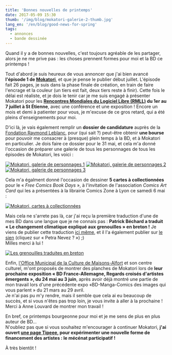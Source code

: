 ```yaml
---
title: 'Bonnes nouvelles de printemps'
date: 2017-05-09 15:30
thumb: '/img/blog/mokatori-galerie-2-thumb.jpg'
lang_en: '/en/blog/good-news-for-spring'
tags:
  - annonces
  - bande dessinée
---
```


Quand il y a de bonnes nouvelles, c'est toujours agréable de les partager, alors je ne me prive pas : les choses prennent formes pour moi et la BD ce printemps !

Tout d'abord je suis heureux de vous annoncer que j'ai bien avancé **l'épisode 1 de [Mokatori](/fr/bd/mokatori-ep0-la-fin)**, et que je pense le publier début juillet. L'épisode fait 26 pages, je suis dans la phase finale de création, en train de faire l'encrage et la couleur (un tiers est fait, deux tiers reste à finir). Cette fois le délai est réaliste, et je dois le tenir car je me suis engagé à présenter Mokatori pour les **[Rencontres Mondiales du Logiciel Libre (RMLL)](https://2017.rmll.info/) du 1er au 7 juillet à St Étienne**, avec une conférence et une exposition !
Encore un mois et demi à patienter pour vous, je m'excuse de ce gros retard, qui a été pleins d'enseignements pour moi.

D'ici là, je vais également remplir un **dossier de candidature** auprès de la [Fondation Raymond Leblanc](http://www.fondationrleblanc.be/), pour (qui sait ?) peut-être obtenir **une bourse** pour pouvoir me consacrer à (presque) plein temps à la BD, et à Mokatori en particulier. Je dois faire ce dossier pour le 31 mai, et cela m'a donné l'occasion de préparer une galerie de tous les personnages de tous les épisodes de Mokatori, les voici :   

[![Mokatori, galerie de personnages 1](/img/blog/mokatori-galerie-1-thumb.jpg)](/img/blog/mokatori-galerie-1.jpg)
[![Mokatori, galerie de personnages 2](/img/blog/mokatori-galerie-2-thumb.jpg)](/img/blog/mokatori-galerie-2.jpg)
[![Mokatori, galerie de personnages 3](/img/blog/mokatori-galerie-3-thumb.jpg)](/img/blog/mokatori-galerie-3.jpg)

Cela m'a égalment donné l'occasion de dessiner **5 cartes à collectionnées** pour le « *Free Comics Book Days* », à l'invitation de l'association *Comics Art Card* qui les a présentées à la librairie Comics Zone à Lyon ce samedi 6 mai :   

[![Mokatori, cartes à collectionnées](/img/blog/mokatori-cartes-dessin-web.jpg)](/img/blog/mokatori-cartes-dessin-web.jpg)

Mais cela ne s'arrete pas là, car j'ai reçu la première traduction d'une de mes BD dans une langue que je ne connais pas : **Patrick Béchard a traduit « Le changement climatique expliqué aux grenouilles » en breton !** Je viens de publier cette traduction [ici même](/fr/bd/climat-grenouilles-breton/), et il l'a également publier sur [le sien](http://bzg.pagesperso-orange.fr/skr/) (cliquez sur « Petra Nevez ? ») ;)  
Milles merci à lui !

[![Les grenouilles traduites en breton](/fr/lecteur-bd/climat-grenouilles-breton/climat-grenouilles-breton-cover.jpg)](/fr/bd/climat-grenouilles-breton/)

Enfin, [l'Office Municipal de la Culture de Maisons-Alfort](http://www.omc-maisons-alfort.asso.fr/) et son centre culturel, m'ont proposés de montrer des planches de Mokatori lors de **leur prochaine exposition « BD France-Allemagne, Regards croisés d'artistes émergents », du 24 mai au 3 juin**, après avoir déjà montré une partie de mon travail lors d'une précédente expo «BD-Manga-Comics des images qui vous parlent » du 21 mars au 29 avril.    
Je n'ai pas pu m'y rendre, mais il semble que cela ai eu beaucoup de succès, et si vous n'êtes pas trop loin, je vous invite à aller à la prochaine ! Merci à Anne Louvard de montrer mon travail !

En bref, ce printemps bourgeonne pour moi et je me sens de plus en plus auteur de BD…  
N'oubliez pas que si vous souhaitez m'encourager à continuer Mokatori, **j'ai ouvert [une page Tipeee](https://www.tipeee.com/nylnook), pour expérimenter une nouvelle forme de financement des artistes : le mécénat participatif !**

À très bientôt !
